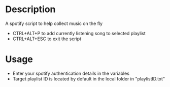 # Description
A spotify script to help collect music on the fly
- CTRL+ALT+P to add currently listening song to selected playlist
- CTRL+ALT+ESC to exit the script
	
# Usage
- Enter your spotify authentication details in the variables
- Target playlist ID is located by default in the local folder in "playlistID.txt"

